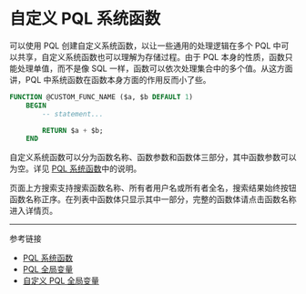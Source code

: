 # 自定义 PQL 系统函数

可以使用 PQL 创建自定义系统函数，以让一些通用的处理逻辑在多个 PQL 中可以共享，自定义系统函数也可以理解为存储过程。由于 PQL 本身的性质，函数只能处理单值，而不是像 SQL 一样，函数可以依次处理集合中的多个值。从这方面讲，PQL 中系统函数在函数本身方面的作用反而小了些。

```sql
FUNCTION @CUSTOM_FUNC_NAME ($a, $b DEFAULT 1)
    BEGIN
        -- statement...

        RETURN $a + $b;
    END
```

自定义系统函数可以分为函数名称、函数参数和函数体三部分，其中函数参数可以为空。详见 [PQL 系统函数](/pql/global-function.md)中的说明。

页面上方搜索支持搜索函数名称、所有者用户名或所有者全名，搜索结果始终按钮函数名称正序。在列表中函数体只显示其中一部分，完整的函数体请点击函数名称进入详情页。

---
参考链接

* [PQL 系统函数](/pql/global-function.md)
* [PQL 全局变量](/pql/global-variable.md)
* [自定义 PQL 全局变量](/master/system/variables.md)